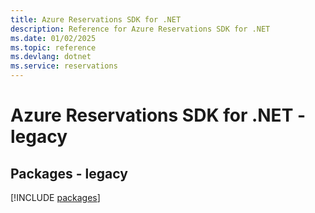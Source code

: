 ```yaml
---
title: Azure Reservations SDK for .NET
description: Reference for Azure Reservations SDK for .NET
ms.date: 01/02/2025
ms.topic: reference
ms.devlang: dotnet
ms.service: reservations
---
```

# Azure Reservations SDK for .NET - legacy
## Packages - legacy
[!INCLUDE [packages](reservations-index.md)]